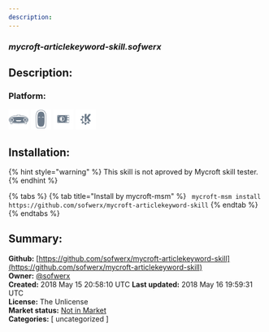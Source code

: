 ```yaml
---
description: 
---
```


### _mycroft-articlekeyword-skill.sofwerx_  
## Description:  
  
  
  
### Platform:  
 ![Mark I](../.gitbook/assets/mark-1-icon.png)  ![Mark II](../.gitbook/assets/mark-2-icon.png)  ![Picroft](../.gitbook/assets/picroft-icon.png)  ![plasmoid](../.gitbook/assets/kde.png)   
## Installation:  
{% hint style="warning" %}
This skill is not aproved by Mycroft skill tester.
{% endhint %}
    
{% tabs %}
{% tab title="Install by mycroft-msm" %}
``` mycroft-msm install https://github.com/sofwerx/mycroft-articlekeyword-skill```
{% endtab %}
  {% endtabs %}
    
## Summary:  
**Github:** [https://github.com/sofwerx/mycroft-articlekeyword-skill](https://github.com/sofwerx/mycroft-articlekeyword-skill)  
**Owner:** [@sofwerx](https://github.com/sofwerx)  
**Created:** 2018 May 15 20:58:10 UTC  **Last updated:** 2018 May 16 19:59:31 UTC  
**License:** The Unlicense  
**Market status:** [Not in Market](https://market.mycroft.ai/skill/)  
**Categories:** [ uncategorized ]   
